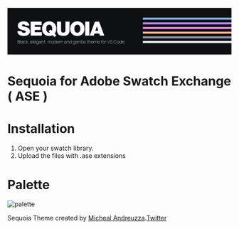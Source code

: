 ![Midnight](https://raw.githubusercontent.com/Sequoia-Theme/assets/main/githubHeader.png)

# Sequoia for Adobe Swatch Exchange ( ASE )


# Installation

1. Open your swatch library.
2. Upload the files with .ase extensions

# Palette
![palette](https://github.com/Sequoia-Theme/assets/blob/main/palette.png?raw=true)

Sequoia Theme created by [Micheal Andreuzza](https://github.com/michael-andreuzza).[Twitter](https://twitter.com/Mike_Andreuzza)



